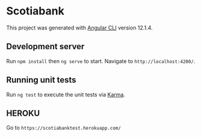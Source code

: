 # Scotiabank

This project was generated with [Angular CLI](https://github.com/angular/angular-cli) version 12.1.4.

## Development server

Run `npm install` then `ng serve` to start. Navigate to `http://localhost:4200/`.

## Running unit tests

Run `ng test` to execute the unit tests via [Karma](https://karma-runner.github.io).


## HEROKU

Go to `https://scotiabanktest.herokuapp.com/`